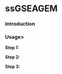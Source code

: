 # ssGSEAGEM

<h3>Introduction</h3>


<h3>Usage></h3>
<b>Step 1:</b>

<b>Step 2:</b>

<b>Step 3:</b>

